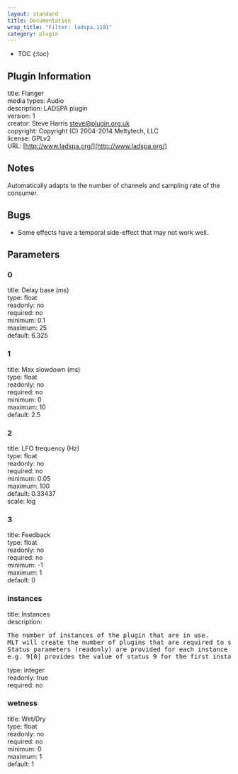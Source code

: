 ```yaml
---
layout: standard
title: Documentation
wrap_title: "Filter: ladspa.1191"
category: plugin
---
```

* TOC
{:toc}

## Plugin Information

title: Flanger  
media types:
Audio  
description: LADSPA plugin  
version: 1  
creator: Steve Harris <steve@plugin.org.uk>  
copyright: Copyright (C) 2004-2014 Meltytech, LLC  
license: GPLv2  
URL: [http://www.ladspa.org/](http://www.ladspa.org/)  

## Notes

Automatically adapts to the number of channels and sampling rate of the consumer.

## Bugs

* Some effects have a temporal side-effect that may not work well.


## Parameters

### 0

title: Delay base (ms)    
type: float  
readonly: no  
required: no  
minimum: 0.1  
maximum: 25  
default: 6.325  

### 1

title: Max slowdown (ms)    
type: float  
readonly: no  
required: no  
minimum: 0  
maximum: 10  
default: 2.5  

### 2

title: LFO frequency (Hz)    
type: float  
readonly: no  
required: no  
minimum: 0.05  
maximum: 100  
default: 0.33437  
scale: log  

### 3

title: Feedback    
type: float  
readonly: no  
required: no  
minimum: -1  
maximum: 1  
default: 0  

### instances

title: Instances    
description:
<pre>
The number of instances of the plugin that are in use.
MLT will create the number of plugins that are required to support the number of audio channels.
Status parameters (readonly) are provided for each instance and are accessed by specifying the instance number after the identifier (starting at zero).
e.g. 9[0] provides the value of status 9 for the first instance.
</pre>
type: integer  
readonly: true  
required: no  

### wetness

title: Wet/Dry    
type: float  
readonly: no  
required: no  
minimum: 0  
maximum: 1  
default: 1  

